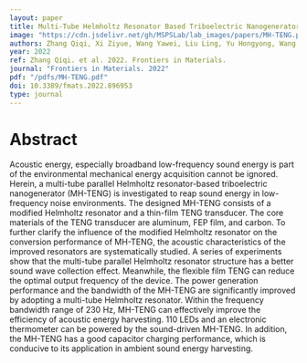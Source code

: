 ```yaml
---
layout: paper
title: Multi-Tube Helmholtz Resonator Based Triboelectric Nanogenerator for Broadband Acoustic Energy Harvesting
image: "https://cdn.jsdelivr.net/gh/MSPSLab/lab_images/papers/MH-TENG.png"
authors: Zhang Qiqi, Xi Ziyue, Wang Yawei, Liu Ling, Yu Hongyong, Wang Hao, Xu Minyi
year: 2022
ref: Zhang Qiqi. et al. 2022. Frontiers in Materials.
journal: "Frontiers in Materials. 2022"
pdf: "/pdfs/MH-TENG.pdf"
doi: 10.3389/fmats.2022.896953
type: journal
---
```


# Abstract

Acoustic energy, especially broadband low-frequency sound energy is part of the environmental mechanical energy acquisition cannot be ignored. Herein, a multi-tube parallel Helmholtz resonator-based triboelectric nanogenerator (MH-TENG) is investigated to reap sound energy in low-frequency noise environments. The designed MH-TENG consists of a modified Helmholtz resonator and a thin-film TENG transducer. The core materials of the TENG transducer are aluminum, FEP film, and carbon. To further clarify the influence of the modified Helmholtz resonator on the conversion performance of MH-TENG, the acoustic characteristics of the improved resonators are systematically studied. A series of experiments show that the multi-tube parallel Helmholtz resonator structure has a better sound wave collection effect. Meanwhile, the flexible film TENG can reduce the optimal output frequency of the device. The power generation performance and the bandwidth of the MH-TENG are significantly improved by adopting a multi-tube Helmholtz resonator. Within the frequency bandwidth range of 230 Hz, MH-TENG can effectively improve the efficiency of acoustic energy harvesting. 110 LEDs and an electronic thermometer can be powered by the sound-driven MH-TENG. In addition, the MH-TENG has a good capacitor charging performance, which is conducive to its application in ambient sound energy harvesting.